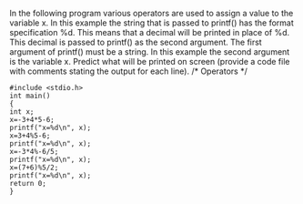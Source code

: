 In the following program various operators are used to assign a value to the variable x. In this example the string that is passed to printf() has the format specification %d. This means that a decimal will be printed in place of %d. This decimal is passed to printf() as the second argument. The first argument of printf() must be a string. In this example the second argument is the variable x. Predict what will be printed on screen (provide a code file with comments stating the output for each line).
/* Operators */

	#include <stdio.h>
	int main()
	{
	int x;
	x=-3+4*5-6;
	printf("x=%d\n", x);
	x=3+4%5-6;
	printf("x=%d\n", x);
	x=-3*4%-6/5;
	printf("x=%d\n", x);
	x=(7+6)%5/2;
	printf("x=%d\n", x);
	return 0;
	}